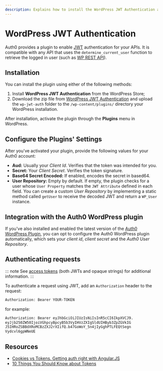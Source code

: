 ```yaml
---
description: Explains how to install the WordPress JWT Authentication and integration with the Auth0 plugin.
---
```


# WordPress JWT Authentication

Auth0 provides a plugin to enable [JWT](/jwt) authentication for your APIs. It is compatible with any API that uses the `determine_current_user` function to retrieve the logged in user (such as [WP REST API](https://wordpress.org/plugins/json-rest-api/)).

## Installation

You can install the plugin using either of the following methods:

1. Install **WordPress JWT Authentication** from the WordPress Store;
2. Download the zip file from [WordPress JWT Authentication](https://wordpress.org/plugins/wp-jwt-auth/) and upload the `wp-jwt-auth` folder to the `/wp-content/plugins/` directory your WordPress installation.

After installation, activate the plugin through the **Plugins** menu in WordPress.

## Configure the Plugins' Settings

After you've activated your plugin, provide the following values for your Auth0 account:

- **Aud:** Usually your *Client Id*. Verifies that the token was intended for you.
- **Secret:** Your *Client Secret*. Verifies the token signature.
- **Base64 Secret Encoded:** If enabled, encodes the secret in based64.
- **User Repository:** Empty by default. If empty, the plugin checks for a user whose `User Property` matches the `JWT Attribute` defined in each field. You can create a custom *User Repository* by implementing a static method called `getUser` to receive the decoded JWT and return a `WP_User` instance.

## Integration with the Auth0 WordPress plugin

If you've also installed and enabled the latest version of the [Auth0 WordPress Plugin](/cms/wordpress/how-does-it-work), you can opt to configure the Auth0 WordPress plugin automatically, which sets your *client id*, *client secret* and the *Auth0 User Repository*.

## Authenticating requests

::: note
See [access tokens](/tokens/access-token) (both JWTs and opaque strings) for additional information.
:::

To authenticate a request using JWT, add an `Authorization` header to the request:

```txt
Authorization: Bearer YOUR-TOKEN
```

for example:

```txt
Authorization: Bearer eyJhbGciOiJIUzIsNiIsInR5cCI6IkpXVCJ9.
eyJjb250ZW50IjoiVGhpcyBpcyB5b3VyIHVzZXIgSldUIHByb3ZpZGVkIG
J5IHRoZSBBdXRoMCBzZXJ2rXIifQ.b47GoWoY_5n4jIyGghPTLFEQtSegn
Vydcvl6gpWNeUE
```

## Resources

- [Cookies vs Tokens. Getting auth right with Angular.JS](https://auth0.com/blog/2014/01/07/angularjs-authentication-with-cookies-vs-token/)
- [10 Things You Should Know about Tokens](https://auth0.com/blog/2014/01/27/ten-things-you-should-know-about-tokens-and-cookies/)
